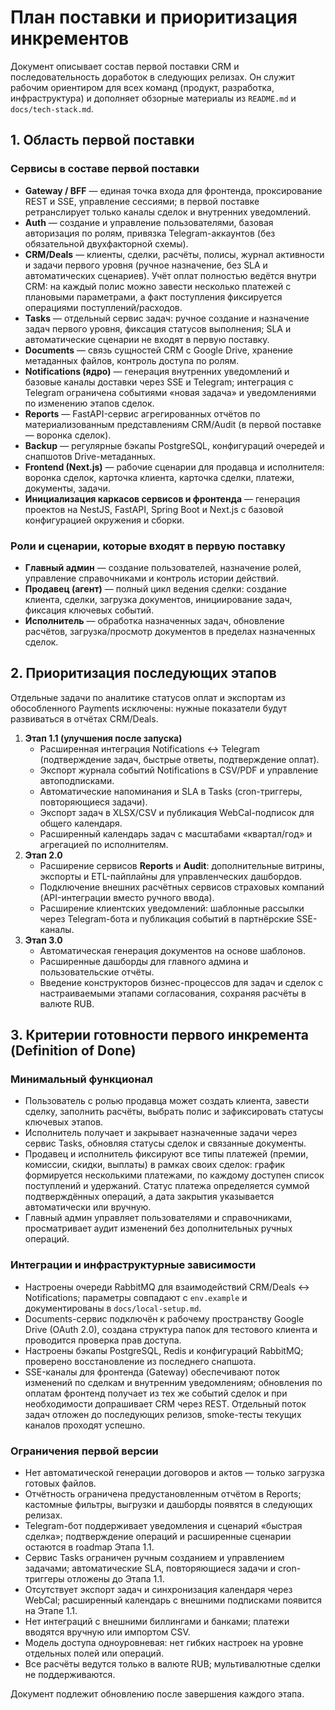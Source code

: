 # План поставки и приоритизация инкрементов

Документ описывает состав первой поставки CRM и последовательность доработок в следующих релизах. Он служит рабочим ориентиром для всех команд (продукт, разработка, инфраструктура) и дополняет обзорные материалы из `README.md` и `docs/tech-stack.md`.

## 1. Область первой поставки

### Сервисы в составе первой поставки
- **Gateway / BFF** — единая точка входа для фронтенда, проксирование REST и SSE, управление сессиями; в первой поставке ретранслирует только каналы сделок и внутренних уведомлений.
- **Auth** — создание и управление пользователями, базовая авторизация по ролям, привязка Telegram-аккаунтов (без обязательной двухфакторной схемы).
- **CRM/Deals** — клиенты, сделки, расчёты, полисы, журнал активности и задачи первого уровня (ручное назначение, без SLA и автоматических сценариев). Учёт оплат полностью ведётся внутри CRM: на каждый полис можно завести несколько платежей с плановыми параметрами, а факт поступления фиксируется операциями поступлений/расходов.
- **Tasks** — отдельный сервис задач: ручное создание и назначение задач первого уровня, фиксация статусов выполнения; SLA и автоматические сценарии не входят в первую поставку.
- **Documents** — связь сущностей CRM с Google Drive, хранение метаданных файлов, контроль доступа по ролям.
- **Notifications (ядро)** — генерация внутренних уведомлений и базовые каналы доставки через SSE и Telegram; интеграция с Telegram ограничена событиями «новая задача» и уведомлениями по изменению этапов сделок.
- **Reports** — FastAPI-сервис агрегированных отчётов по материализованным представлениям CRM/Audit (в первой поставке — воронка сделок).
- **Backup** — регулярные бэкапы PostgreSQL, конфигураций очередей и снапшотов Drive-метаданных.
- **Frontend (Next.js)** — рабочие сценарии для продавца и исполнителя: воронка сделок, карточка клиента, карточка сделки, платежи, документы, задачи.
- **Инициализация каркасов сервисов и фронтенда** — генерация проектов на NestJS, FastAPI, Spring Boot и Next.js с базовой конфигурацией окружения и сборки.

### Роли и сценарии, которые входят в первую поставку
- **Главный админ** — создание пользователей, назначение ролей, управление справочниками и контроль истории действий.
- **Продавец (агент)** — полный цикл ведения сделки: создание клиента, сделки, загрузка документов, инициирование задач, фиксация ключевых событий.
- **Исполнитель** — обработка назначенных задач, обновление расчётов, загрузка/просмотр документов в пределах назначенных сделок.

## 2. Приоритизация последующих этапов
Отдельные задачи по аналитике статусов оплат и экспортам из обособленного Payments исключены: нужные показатели будут развиваться в отчётах CRM/Deals.
1. **Этап 1.1 (улучшения после запуска)**
   - Расширенная интеграция Notifications ↔ Telegram (подтверждение задач, быстрые ответы, подтверждение оплат).
   - <a id="notifications-export-autosubscribe"></a>Экспорт журнала событий Notifications в CSV/PDF и управление автоподписками.
   - Автоматические напоминания и SLA в Tasks (cron-триггеры, повторяющиеся задачи).
   - Экспорт задач в XLSX/CSV и публикация WebCal-подписок для общего календаря.
   - Расширенный календарь задач с масштабами «квартал/год» и агрегацией по исполнителям.
2. **Этап 2.0**
   - Расширение сервисов **Reports** и **Audit**: дополнительные витрины, экспорты и ETL-пайплайны для управленческих дашбордов.
   - Подключение внешних расчётных сервисов страховых компаний (API-интеграции вместо ручного ввода).
   - Расширение клиентских уведомлений: шаблонные рассылки через Telegram-бота и публикация событий в партнёрские SSE-каналы.
3. **Этап 3.0**
   - Автоматическая генерация документов на основе шаблонов.
   - Расширенные дашборды для главного админа и пользовательские отчёты.
   - Введение конструкторов бизнес-процессов для задач и сделок с настраиваемыми этапами согласования, сохраняя расчёты в валюте RUB.

## 3. Критерии готовности первого инкремента (Definition of Done)

### Минимальный функционал
- Пользователь с ролью продавца может создать клиента, завести сделку, заполнить расчёты, выбрать полис и зафиксировать статусы ключевых этапов.
- Исполнитель получает и закрывает назначенные задачи через сервис Tasks, обновляя статусы сделок и связанные документы.
- Продавец и исполнитель фиксируют все типы платежей (премии, комиссии, скидки, выплаты) в рамках своих сделок: график формируется несколькими платежами, по каждому доступен список поступлений и удержаний. Статус платежа определяется суммой подтверждённых операций, а дата закрытия указывается автоматически или вручную.
- Главный админ управляет пользователями и справочниками, просматривает аудит изменений без дополнительных ручных операций.

### Интеграции и инфраструктурные зависимости
- Настроены очереди RabbitMQ для взаимодействий CRM/Deals ↔ Notifications; параметры совпадают с `env.example` и документированы в `docs/local-setup.md`.
- Documents-сервис подключён к рабочему пространству Google Drive (OAuth 2.0), создана структура папок для тестового клиента и проводится проверка прав доступа.
- Настроены бэкапы PostgreSQL, Redis и конфигураций RabbitMQ; проверено восстановление из последнего снапшота.
- SSE-каналы для фронтенда (Gateway) обеспечивают поток изменений по сделкам и внутренним уведомлениям; обновления по оплатам фронтенд получает из тех же событий сделок и при необходимости допрашивает CRM через REST. Отдельный поток задач отложен до последующих релизов, smoke-тесты текущих каналов проходят успешно.

### Ограничения первой версии
- Нет автоматической генерации договоров и актов — только загрузка готовых файлов.
- Отчётность ограничена предустановленным отчётом в Reports; кастомные фильтры, выгрузки и дашборды появятся в следующих релизах.
- Telegram-бот поддерживает уведомления и сценарий «быстрая сделка»; подтверждение операций и расширенные сценарии остаются в roadmap Этапа 1.1.
- Сервис Tasks ограничен ручным созданием и управлением задачами; автоматические SLA, повторяющиеся задачи и cron-триггеры отложены до Этапа 1.1.
- Отсутствует экспорт задач и синхронизация календаря через WebCal; расширенный календарь с внешними подписками появится на Этапе 1.1.
- Нет интеграций с внешними биллингами и банками; платежи вводятся вручную или импортом CSV.
- Модель доступа одноуровневая: нет гибких настроек на уровне отдельных полей или операций.
- Все расчёты ведутся только в валюте RUB; мультивалютные сделки не поддерживаются.

Документ подлежит обновлению после завершения каждого этапа.
